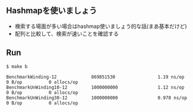 ## Hashmapを使いましょう
* 検索する場面が多い場合はhashmap使いましょう的な話(まあ基本だけど)
* 配列と比較して、検索が速いことを確認する



## Run
```
$ make b

BenchmarkWinding-12             869851530                1.19 ns/op            0 B/op          0 allocs/op
BenchmarkUnWinding10-12         1000000000               1.12 ns/op            0 B/op          0 allocs/op
BenchmarkUnWinding30-12         1000000000               0.978 ns/op           0 B/op          0 allocs/op
```